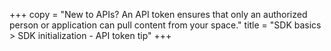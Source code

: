 +++
copy = "New to APIs? An API token ensures that only an authorized person or application can pull content from your space."
title = "SDK basics > SDK initialization - API token tip"
+++
